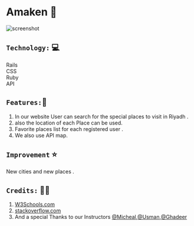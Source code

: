 

 # Amaken  📍
 
![screenshot](./public/Mytodo2.png)


## `Technology:` 💻

Rails<br>
CSS <br>
Ruby<br>
API



## `Features:`🚀

1. In our website User can search for the special places to visit in Riyadh .<br>
2. also the location of each Place can be used. <br>
3. Favorite places list for each registered user .
4. We also use API map.

## `Improvement` ⭐️
 New cities and new places .<br>



## `Credits:` 🙏🏻

1. [W3Schools.com](www.w3schools.com)
2. [stackoverflow.com](www.stackoverflow.com)
3. And a special Thanks to our Instructors [@Micheal](https://github.com/micfin),[@Usman](https://github.com/usmanbashir),[@Ghadeer](https://github.com/ghadeer-x/)
